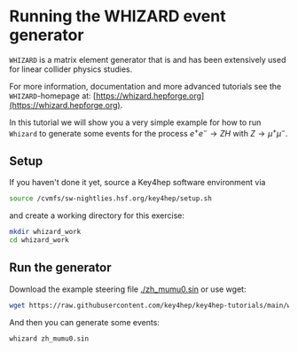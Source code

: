 # Running the WHIZARD event generator

`WHIZARD` is a matrix element generator that is and has been extensively used for 
linear collider physics studies.

For more information, documentation and more advanced tutorials see the `WHIZARD`-homepage at:
[https://whizard.hepforge.org](https://whizard.hepforge.org).

In this tutorial we will show you a very simple example for how to run `Whizard` to generate some
events for the process $e^+e^- \rightarrow ZH$ with $Z\rightarrow \mu^+ \mu^-$.

## Setup
If you haven't done it yet, source a Key4hep software environment via

```bash
source /cvmfs/sw-nightlies.hsf.org/key4hep/setup.sh
```

and create a working directory for this exercise:

```bash
mkdir whizard_work
cd whizard_work
```

## Run the generator

Download the example steering file [./zh_mumu0.sin](./zh_mumu0.sin) or use wget:

```bash
wget https://raw.githubusercontent.com/key4hep/key4hep-tutorials/main/whizard_gen/zh_mumu0.sin
```
And then you can generate some events:

```bash
whizard zh_mumu0.sin
```



